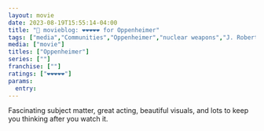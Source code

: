 ```yaml
---
layout: movie
date: 2023-08-19T15:55:14-04:00
title: "🍿 movieblog: ❤️❤️❤️❤️❤️ for Oppenheimer"
tags: ["media","Communities","Oppenheimer","nuclear weapons","J. Robert Oppenheimer","Christopher Nolan"]
media: ["movie"]
titles: ["Oppenheimer"]
series: [""]
franchise: [""]
ratings: ["❤️❤️❤️❤️❤️"]
params:
  entry:
---
```

Fascinating subject matter, great acting, beautiful visuals, and lots to keep you thinking after you watch it.

